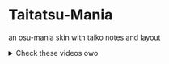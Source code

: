 # Taitatsu-Mania
an osu-mania skin with taiko notes and layout

<details>
  <summary>Check these videos owo</summary>
  
  [![1](https://img.youtube.com/vi/R2eU-_TBpMg/mqdefault.jpg)](https://www.youtube.com/watch?v=R2eU-_TBpMg "1")
  [![2](https://img.youtube.com/vi/LiiPk8Mblwo/mqdefault.jpg)](https://youtu.be/LiiPk8Mblwo "2")
  [![3](https://img.youtube.com/vi/DcZuofsyWF8/mqdefault.jpg)](https://www.youtube.com/watch?v=DcZuofsyWF8 "3")
  
 </details>
